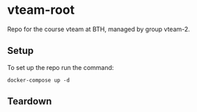 # vteam-root

Repo for the course vteam at BTH, managed by group vteam-2.

## Setup
To set up the repo run the command:
```
docker-compose up -d
```

## Teardown

